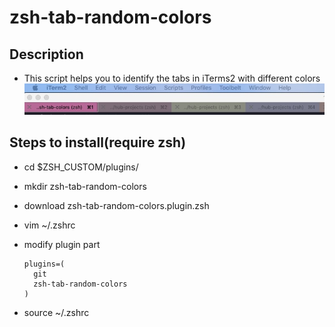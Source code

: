 # zsh-tab-random-colors

## Description

* This script helps you to identify the tabs in iTerms2 with different colors
![](zsh-tab-random-color.jpg)

## Steps to install(require zsh)

* cd $ZSH_CUSTOM/plugins/
* mkdir zsh-tab-random-colors
* download zsh-tab-random-colors.plugin.zsh
* vim ~/.zshrc
* modify plugin part

  ```
  plugins=(
    git
    zsh-tab-random-colors
  )
  ```
 * source ~/.zshrc 
